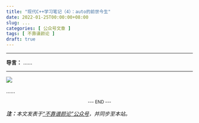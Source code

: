 ```yaml
---
title: "现代C++学习笔记（4）：auto的前世今生"
date: 2022-01-25T00:00:00+08:00
slug: ...
categories: [ 公众号文章 ]
tags: [ 不靠谱颜论 ]
draft: true
---
```


---

**导言：** ……

---

<img src="images/2020-06-29/code.png" style="max-width:300px"/>

……

<center><small>--- END ---</small></center>

<i><b>注：</b>本文发表于[“不靠谱颜论”公众号](https://mp.weixin.qq.com/s/xxx)，并同步至本站。</i>
